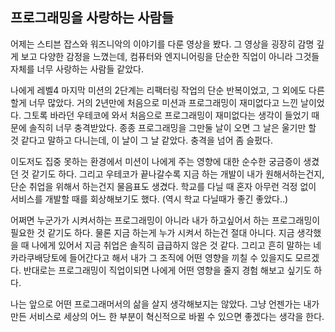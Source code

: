 ## 프로그래밍을 사랑하는 사람들
어제는 스티븐 잡스와 워즈니악의 이야기를 다룬 영상을 봤다.
그 영상을 굉장히 감명 깊게 보고 다양한 감정을 느꼈는데,
컴퓨터와 엔지니어링을 단순한 직업이 아니라 그것들 자체를 너무 사랑하는 사람들 같았다.

나에게 레벨4 마지막 미션의 2단계는 리팩터링 작업의 단순 반복이었고, 그 외에도 다른 할게 너무 많았다. 
거의 2년만에 처음으로 미션과 프로그래밍이 재미없다고 느낀 날이었다.
그토록 바라던 우테코에 와서 처음으로 프로그래밍이 재미없다는 생각이 들었기 때문에 솔직히 너무 충격받았다.
종종 프로그래밍을 그만둘 날이 오면 그 날은 울기만 할 것 같다고 말하고 다니는데,
이 날이 그 날 같았다. 충격을 넘어 좀 슬펐다.

이도저도 집중 못하는 환경에서 미션이 나에게 주는 영향에 대한 순수한 궁금증이 생겼던 것 같기도 하다.
그리고 우테코가 끝나갈수록 지금 하는 개발이 내가 원해서하는건지, 단순 취업을 위해서 하는건지 물음표도 생겼다.
학교를 다닐 때 혼자 아무런 걱정 없이 서비스를 개발할 때를 회상해보기도 했다. (역시 학교 다닐때가 좋긴 좋았다..)

어쩌면 누군가가 시켜서하는 프로그래밍이 아니라 내가 하고싶어서 하는 프로그래밍이 필요한 것 같기도 하다.
물론 지금 하는게 누가 시켜서 하는건 절대 아니다.
지금 생각했을 때 나에게 있어서 지금 취업은 솔직히 급급하지 않은 것 같다.
그리고 흔히 말하는 네카라쿠배당토에 들어간다고 해서 내가 그 조직에 어떤 영향을 끼칠 수 있을지도 모르겠다.
반대로는 프로그래밍이 직업이되면 나에게 어떤 영향을 줄지 경험 해보고 싶기도 하다.

나는 앞으로 어떤 프로그래머서의 삶을 살지 생각해보지는 않았다.
그냥 언젠가는 내가 만든 서비스로 세상의 어느 한 부분이 혁신적으로 바뀔 수 있으면 좋겠다는 생각을 한다.